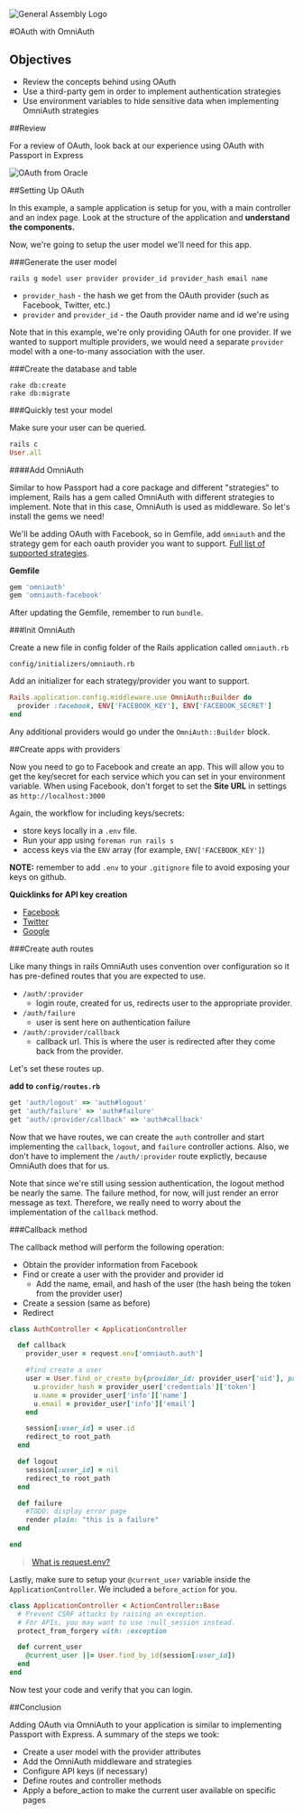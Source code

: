 ![General Assembly Logo](http://i.imgur.com/ke8USTq.png)

#OAuth with OmniAuth

## Objectives

* Review the concepts behind using OAuth
* Use a third-party gem in order to implement authentication strategies
* Use environment variables to hide sensitive data when implementing OmniAuth strategies

##Review

For a review of OAuth, look back at our experience using OAuth with Passport in Express

![OAuth from Oracle](https://docs.oracle.com/cd/E50612_01/doc.11122/oauth_guide/content/images/oauth/oauth_overview.png)

##Setting Up OAuth

In this example, a sample application is setup for you, with a main controller and an index page. Look at the structure of the application and **understand the components.**

Now, we're going to setup the user model we'll need for this app.

###Generate the user model

```
rails g model user provider provider_id provider_hash email name
```

* `provider_hash` - the hash we get from the OAuth provider (such as Facebook, Twitter, etc.)
* `provider` and `provider_id` - the Oauth provider name and id we're using

Note that in this example, we're only providing OAuth for one provider. If we wanted to support multiple providers, we would need a separate `provider` model with a one-to-many association with the user.

###Create the database and table

```
rake db:create
rake db:migrate
```

###Quickly test your model

Make sure your user can be queried.

```rb
rails c
User.all
```

####Add OmniAuth

Similar to how Passport had a core package and different "strategies" to implement, Rails has a gem called OmniAuth with different strategies to implement. Note that in this case, OmniAuth is used as middleware. So let's install the gems we need!

We'll be adding OAuth with Facebook, so in Gemfile, add `omniauth` and the strategy gem for each oauth provider you want to support. [Full list of supported strategies](https://github.com/intridea/omniauth/wiki/List-of-Strategies).

**Gemfile**

```rb
gem 'omniauth'
gem 'omniauth-facebook'
```

After updating the Gemfile, remember to run `bundle`.

###Init OmniAuth

Create a new file in config folder of the Rails application called `omniauth.rb`

```
config/initializers/omniauth.rb
```

Add an initializer for each strategy/provider you want to support.

```rb
Rails.application.config.middleware.use OmniAuth::Builder do
  provider :facebook, ENV['FACEBOOK_KEY'], ENV['FACEBOOK_SECRET']
end
```

Any additional providers would go under the `OmniAuth::Builder` block.

##Create apps with providers

Now you need to go to Facebook and create an app. This will allow you to get the key/secret for each service which you can set in your environment variable. When using Facebook, don't forget to set the **Site URL** in settings as `http://localhost:3000`

Again, the workflow for including keys/secrets:
* store keys locally in a `.env` file.
* Run your app using `foreman run rails s`
* access keys via the `ENV` array (for example, `ENV['FACEBOOK_KEY']`)

**NOTE:** remember to add `.env` to your `.gitignore` file to avoid exposing your keys on github.

**Quicklinks for API key creation**

* [Facebook](https://developers.facebook.com/apps/)
* [Twitter](https://apps.twitter.com/)
* [Google](https://console.developers.google.com/project)

###Create auth routes

Like many things in rails OmniAuth uses convention over configuration so it has pre-defined routes that you are expected to use.

* `/auth/:provider`
  * login route, created for us, redirects user to the appropriate provider.
* `/auth/failure`
  * user is sent here on authentication failure
* `/auth/:provider/callback`
  * callback url. This is where the user is redirected after they come back from the provider.

Let's set these routes up.

**add to `config/routes.rb`**

```rb
get 'auth/logout' => 'auth#logout'
get 'auth/failure' => 'auth#failure'
get 'auth/:provider/callback' => 'auth#callback'
```

Now that we have routes, we can create the `auth` controller and start implementing the `callback`, `logout`, and `failure` controller actions. Also, we don't have to implement the `/auth/:provider` route explictly, because OmniAuth does that for us.

Note that since we're still using session authentication, the logout method be nearly the same. The failure method, for now, will just render an error message as text. Therefore, we really need to worry about the implementation of the `callback` method.

###Callback method

The callback method will perform the following operation:

* Obtain the provider information from Facebook
* Find or create a user with the provider and provider id
  * Add the name, email, and hash of the user (the hash being the token from the provider user)
* Create a session (same as before)
* Redirect


```rb
class AuthController < ApplicationController

  def callback
    provider_user = request.env['omniauth.auth']

    #find create a user
    user = User.find_or_create_by(provider_id: provider_user['uid'], provider: params[:provider]) do |u|
      u.provider_hash = provider_user['credentials']['token']
      u.name = provider_user['info']['name']
      u.email = provider_user['info']['email']
    end

    session[:user_id] = user.id
    redirect_to root_path
  end

  def logout
    session[:user_id] = nil
    redirect_to root_path
  end

  def failure
    #TODO: display error page
    render plain: "this is a failure"
  end

end
```

> [What is request.env?](http://blogofchirag.blogspot.com/2008/09/variables-in-request-env-ruby-on-rails.html)

Lastly, make sure to setup your `@current_user` variable inside the `ApplicationController`. We included a `before_action` for you.

```rb
class ApplicationController < ActionController::Base
  # Prevent CSRF attacks by raising an exception.
  # For APIs, you may want to use :null_session instead.
  protect_from_forgery with: :exception

  def current_user
    @current_user ||= User.find_by_id(session[:user_id])
  end
end
```

Now test your code and verify that you can login.

##Conclusion

Adding OAuth via OmniAuth to your application is similar to implementing Passport with Express. A summary of the steps we took:

* Create a user model with the provider attributes
* Add the OmniAuth middleware and strategies
* Configure API keys (if necessary)
* Define routes and controller methods
* Apply a before_action to make the current user available on specific pages
